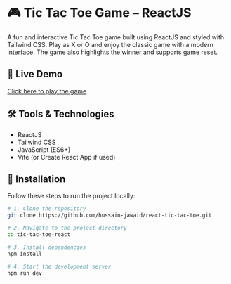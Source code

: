 # 🎮 Tic Tac Toe Game – ReactJS

A fun and interactive Tic Tac Toe game built using ReactJS and styled with Tailwind CSS. Play as X or O and enjoy the classic game with a modern interface. The game also highlights the winner and supports game reset.

## 🔗 Live Demo

[Click here to play the game](https://react-tic-tac-toe-three-eosin.vercel.app)

## 🛠️ Tools & Technologies

- ReactJS
- Tailwind CSS
- JavaScript (ES6+)
- Vite (or Create React App if used)

## 🚀 Installation

Follow these steps to run the project locally:

```bash
# 1. Clone the repository
git clone https://github.com/hussain-jawaid/react-tic-tac-toe.git

# 2. Navigate to the project directory
cd tic-tac-toe-react

# 3. Install dependencies
npm install

# 4. Start the development server
npm run dev
